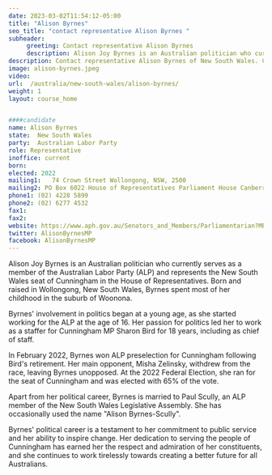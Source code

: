 ```yaml
---
date: 2023-03-02T11:54:12-05:00
title: "Alison Byrnes"
seo_title: "contact representative Alison Byrnes "
subheader:
     greeting: Contact representative Alison Byrnes
     description: Alison Joy Byrnes is an Australian politician who currently serves as a member of the Australian Labor Party (ALP) and represents the New South Wales seat of Cunningham in the House of Representatives.
description: Contact representative Alison Byrnes of New South Wales. Contact information for Alison Byrnes includes email address, phone number, and mailing address.
image: alison-byrnes.jpeg
video:
url:  /australia/new-south-wales/alison-byrnes/
weight: 1
layout: course_home


####candidate
name: Alison Byrnes
state:	New South Wales
party:	Australian Labor Party
role: Representative
inoffice: current
born:  
elected: 2022
mailing1:	74 Crown Street Wollongong, NSW, 2500
mailing2: PO Box 6022 House of Representatives Parliament House Canberra ACT 2600
phone1: (02) 4228 5899
phone2: (02) 6277 4532
fax1:
fax2:
website: https://www.aph.gov.au/Senators_and_Members/Parliamentarian?MPID=299145
twitter: AlisonByrnesMP
facebook: AlisonByrnesMP
---
```


Alison Joy Byrnes is an Australian politician who currently serves as a member of the Australian Labor Party (ALP) and represents the New South Wales seat of Cunningham in the House of Representatives. Born and raised in Wollongong, New South Wales, Byrnes spent most of her childhood in the suburb of Woonona.

Byrnes' involvement in politics began at a young age, as she started working for the ALP at the age of 16. Her passion for politics led her to work as a staffer for Cunningham MP Sharon Bird for 18 years, including as chief of staff.

In February 2022, Byrnes won ALP preselection for Cunningham following Bird's retirement. Her main opponent, Misha Zelinsky, withdrew from the race, leaving Byrnes unopposed. At the 2022 Federal Election, she ran for the seat of Cunningham and was elected with 65% of the vote.

Apart from her political career, Byrnes is married to Paul Scully, an ALP member of the New South Wales Legislative Assembly. She has occasionally used the name "Alison Byrnes-Scully".

Byrnes' political career is a testament to her commitment to public service and her ability to inspire change. Her dedication to serving the people of Cunningham has earned her the respect and admiration of her constituents, and she continues to work tirelessly towards creating a better future for all Australians.